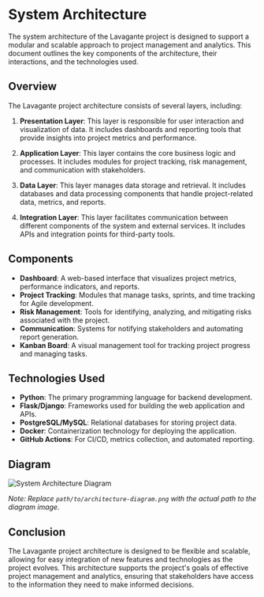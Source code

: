 # System Architecture

The system architecture of the Lavagante project is designed to support a modular and scalable approach to project management and analytics. This document outlines the key components of the architecture, their interactions, and the technologies used.

## Overview

The Lavagante project architecture consists of several layers, including:

1. **Presentation Layer**: This layer is responsible for user interaction and visualization of data. It includes dashboards and reporting tools that provide insights into project metrics and performance.

2. **Application Layer**: This layer contains the core business logic and processes. It includes modules for project tracking, risk management, and communication with stakeholders.

3. **Data Layer**: This layer manages data storage and retrieval. It includes databases and data processing components that handle project-related data, metrics, and reports.

4. **Integration Layer**: This layer facilitates communication between different components of the system and external services. It includes APIs and integration points for third-party tools.

## Components

- **Dashboard**: A web-based interface that visualizes project metrics, performance indicators, and reports.
- **Project Tracking**: Modules that manage tasks, sprints, and time tracking for Agile development.
- **Risk Management**: Tools for identifying, analyzing, and mitigating risks associated with the project.
- **Communication**: Systems for notifying stakeholders and automating report generation.
- **Kanban Board**: A visual management tool for tracking project progress and managing tasks.

## Technologies Used

- **Python**: The primary programming language for backend development.
- **Flask/Django**: Frameworks used for building the web application and APIs.
- **PostgreSQL/MySQL**: Relational databases for storing project data.
- **Docker**: Containerization technology for deploying the application.
- **GitHub Actions**: For CI/CD, metrics collection, and automated reporting.

## Diagram

![System Architecture Diagram](path/to/architecture-diagram.png)

*Note: Replace `path/to/architecture-diagram.png` with the actual path to the diagram image.*

## Conclusion

The Lavagante project architecture is designed to be flexible and scalable, allowing for easy integration of new features and technologies as the project evolves. This architecture supports the project's goals of effective project management and analytics, ensuring that stakeholders have access to the information they need to make informed decisions.